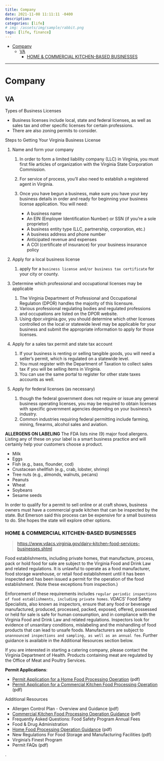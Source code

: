 ```yaml
---
title: Company
date: 2021-11-08 11:11:11 -0400
description:
categories: [life]
# img: /assets/img/sample/rabbit.png
tags: [life, finance]
---
```


- [Company](#company)
  - [VA](#va)
    - [HOME \& COMMERCIAL KITCHEN-BASED BUSINESSES](#home--commercial-kitchen-based-businesses)

---

# Company

## VA

Types of Business Licenses
- Business licenses include local, state and federal licenses, as well as sales tax and other specific licenses for certain professions.
- There are also zoning permits to consider.

Steps to Getting Your Virginia Business License

1. Name and form your company
   1. In order to form a limited liability company (LLC) in Virginia, you must first file articles of organization with the Virginia State Corporation Commission.
   2. For service of process, you’ll also need to establish a registered agent in Virginia.
   3. Once you have begun a business, make sure you have your key business details in order and ready for beginning your business license application. You will need:

      - A business name
      - An EIN (Employer Identification Number) or SSN (if you’re a sole proprietor)
      - A business entity type (LLC, partnership, corporation, etc.)
      - A business address and phone number
      - Anticipated revenue and expenses
      - A COI (certificate of insurance) for your business insurance policy

2. Apply for a local business license
   1. apply for a `business license and/or business tax certificate` for your city or county.


3. Determine which professional and occupational licenses may be applicable
   1. The Virginia Department of Professional and Occupational Regulation (DPOR) handles the majority of this licensure.
   2. Various professional regulating bodies and regulated professions and occupations are listed on the DPOR website.
   3. Using dpor.virginia.gov, you should determine which other licenses controlled on the local or statewide level may be applicable for your business and submit the appropriate information to apply for those licenses.


4. Apply for a sales tax permit and state tax account
   1. If your business is renting or selling tangible goods, you will need a seller’s permit, which is regulated on a statewide level.
   2. You must register with the Department of Taxation to collect sales tax if you will be selling items in Virginia.
   3. You can use the same portal to register for other state taxes accounts as well.


5. Apply for federal licenses (as necessary)
   1. though the federal government does not require or issue any general business operating licenses, you may be required to obtain licenses with specific government agencies depending on your business’s industry.
   2. Common industries requiring federal permitting include farming, mining, firearms, alcohol sales and aviation.



**ALLERGENS ON LABELING**
The FDA lists nine (9) major food allergens. Listing any of these on your label is a smart business practice and will certainly help your customers choose a product.
- Milk
- Eggs
- Fish (e.g., bass, flounder, cod)
- Crustacean shellfish (e.g., crab, lobster, shrimp)
- Tree nuts (e.g., almonds, walnuts, pecans)
- Peanuts
- Wheat
- Soybeans
- Sesame seeds

In order to qualify for a permit to sell online or at craft shows, business owners must have a commercial grade kitchen that can be inspected by the state. But Emerson said this process can be expensive for a small business to do. She hopes the state will explore other options.


### HOME & COMMERCIAL KITCHEN-BASED BUSINESSES

> https://www.vdacs.virginia.gov/dairy-kitchen-food-services-businesses.shtml

Food establishments, including private homes, that manufacture, process, pack or hold food for sale are subject to the Virginia Food and Drink Law and related regulations. It is unlawful to operate as a food manufacturer, food storage warehouse, or retail food establishment until it has been inspected and has been issued a permit for the operation of the food establishment. (Note these exceptions from inspection.)

Enforcement of these requirements includes `regular periodic inspections of food establishments, including private homes`. VDACS’ Food Safety Specialists, also known as inspectors, ensure that any food or beverage manufactured, produced, processed, packed, exposed, offered, possessed or held for sale is safe for human consumption, and in compliance with the Virginia Food and Drink Law and related regulations. Inspectors look for evidence of unsanitary conditions, mislabeling and the mishandling of food products that can lead to unsafe foods. Manufacturers are subject to `unannounced inspections and sampling, as well as an annual fee`. Further guidance is available in the Additional Resources section below.

If you are interested in starting a catering company, please contact the Virginia Department of Health. Products containing meat are regulated by the Office of Meat and Poultry Services.

**Permit Applications**:
- [Permit Application for a Home Food Processing Operation](https://www.vdacs.virginia.gov/pdf/homefdapplication.pdf) (pdf)
- [Permit Application for a Commercial Kitchen Food Processing Operation](https://www.vdacs.virginia.gov/pdf/commercialfdapplication.pdf) (pdf)


Additional Resources

- Allergen Control Plan - Overview and Guidance (pdf)
- [Commercial Kitchen Food Processing Operation Guidance](https://www.vdacs.virginia.gov/pdf/howtocommkitchen.pdf) (pdf)
- Frequently Asked Questions: Food Safety Program Annual Fees
- Food & Drug Administration
- [Home Food Processing Operation Guidance](https://www.vdacs.virginia.gov/pdf/howtohome.pdf) (pdf)
- New Regulations For Food Storage and Manufacturing Facilities (pdf)
- Virginia’s Finest Program
- Permit FAQs (pdf)


.
